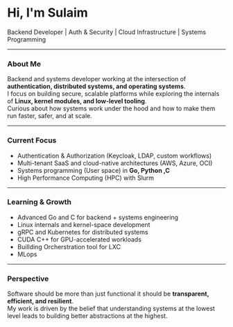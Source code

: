 # Hi, I'm Sulaim

Backend Developer | Auth & Security | Cloud Infrastructure | Systems Programming

---

### About Me
Backend and systems developer working at the intersection of **authentication, distributed systems, and operating systems**.  
I focus on building secure, scalable platforms while exploring the internals of **Linux, kernel modules, and low-level tooling**.  
Curious about how systems work under the hood and how to make them run faster, safer, and at scale.

---

### Current Focus
- Authentication & Authorization (Keycloak, LDAP, custom workflows)  
- Multi-tenant SaaS and cloud-native architectures (AWS, Azure, OCI)  
- Systems programming (User space) in **Go, Python ,C**   
- High Performance Computing (HPC) with Slurm  

---

### Learning & Growth
- Advanced Go and C for backend + systems engineering
- Linux internals and kernel-space development 
- gRPC and Kubernetes for distributed systems  
- CUDA C++ for GPU-accelerated workloads  
- Buillding Orcherstration tool for LXC
- MLops

---

### Perspective
Software should be more than just functional  it should be **transparent, efficient, and resilient**.  
My work is driven by the belief that understanding systems at the lowest level leads to building better abstractions at the highest.
